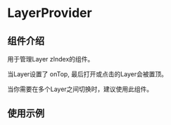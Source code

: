 # LayerProvider
## 组件介绍

用于管理Layer zIndex的组件。

当Layer设置了 onTop, 最后打开或点击的Layer会被置顶。

当你需要在多个Layer之间切换时，建议使用此组件。

## 使用示例

<script setup>
import LayerProviderDemo from './layer-provider-demo.vue'
</script>
<ClientOnly>
<LayerProviderDemo />
</ClientOnly>
